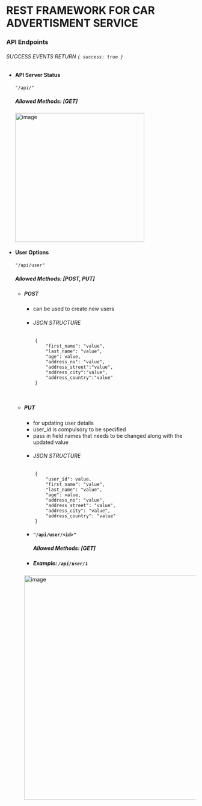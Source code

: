 # REST FRAMEWORK FOR CAR ADVERTISMENT SERVICE

### API Endpoints

###### SUCCESS EVENTS RETURN `{ success: true } `

- #### API Server Status<br>

  `"/api/"`<br>

  ##### Allowed Methods: [GET]

  <img width="343" alt="image" src="https://user-images.githubusercontent.com/61654812/199179902-a0d0bba7-3baf-46a2-92d2-f96556ed77e9.png">
    <br>

- #### User Options<br>

  `"/api/user"`<br>

  ##### Allowed Methods: [POST, PUT]

  - ##### POST

    - can be used to create new users
    - ###### JSON STRUCTURE

    ```
        {
            "first_name": "value",
            "last_name": "value",
            "age": value,
            "address_no": "value",
            "address_street":"value",
            "address_city":"value",
            "address_country":"value"
        }
    ```

    <br>

  - ##### PUT

    - for updating user details
    - user_id is compulsory to be specified
    - pass in field names that needs to be changed along with the updated value
    - ###### JSON STRUCTURE

    ```
        {
            "user_id": value,
            "first_name": "value",
            "last_name": "value",
            "age": value,
            "address_no": "value",
            "address_street": "value",
            "address_city": "value",
            "address_country": "value"
        }
    ```

    - #### `"/api/user/<id>"`

      ##### Allowed Methods: [GET]

    - ##### Example: `/api/user/1`
    <img width="597" alt="image" src="https://user-images.githubusercontent.com/61654812/199191205-08fb6298-57ef-4124-9d02-3d7891a50645.png">

<br>
